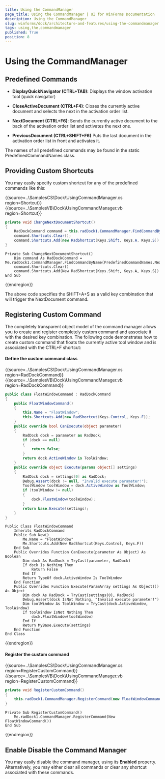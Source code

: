 ```yaml
---
title: Using the CommandManager
page_title: Using the CommandManager | UI for WinForms Documentation
description: Using the CommandManager
slug: winforms/dock/architecture-and-features/using-the-commandmanager
tags: using,the,commandmanager
published: True
position: 8
---
```


# Using the CommandManager
 
## Predefined Commands

* __DisplayQuickNavigator (CTRL+TAB)__: Displays the window activation tool (quick navigator)

* __CloseActiveDocument (CTRL+F4)__: Closes the currently active document and selects the next in the activation order list.

* __NextDocument (CTRL+F6)__: Sends the currently active document to the back of the activation order list and activates the next one.

* __PreviousDocument (CTRL+SHIFT+F6)__ Puts the last document in the activation order list in front and activates it.
 

The names of all predefined commands may be found in the static PredefinedCommandNames class.
 

## Providing Custom Shortcuts

You may easily specify custom shortcut for any of the predefined commands like this: 

{{source=..\SamplesCS\Dock\UsingCommandManager.cs region=Shortcut}} 
{{source=..\SamplesVB\Dock\UsingCommandManager.vb region=Shortcut}} 

````C#
private void ChangeNextDocumentShortcut()
{
    RadDockCommand command = this.radDock1.CommandManager.FindCommandByName(PredefinedCommandNames.NextDocument);
    command.Shortcuts.Clear();
    command.Shortcuts.Add(new RadShortcut(Keys.Shift, Keys.A, Keys.S));
}

````
````VB.NET
Private Sub ChangeNextDocumentShortcut()
    Dim command As RadDockCommand = Me.radDock1.CommandManager.FindCommandByName(PredefinedCommandNames.NextDocument)
    command.Shortcuts.Clear()
    command.Shortcuts.Add(New RadShortcut(Keys.Shift, Keys.A, Keys.S))
End Sub

````

{{endregion}}  

The above code specifies the SHIFT+A+S as a valid key combination that will trigger the NextDocument command.

## Registering Custom Command

The completely transparent object model of the command manager allows you to create and register completely custom command and associate it with the desired key combination. The following code demonstrates how to create custom command that floats the currently active tool window and is associated with the CTRL+F shortcut:

#### Define the custom command class 

{{source=..\SamplesCS\Dock\UsingCommandManager.cs region=RadDockCommand}} 
{{source=..\SamplesVB\Dock\UsingCommandManager.vb region=RadDockCommand}} 

````C#
public class FloatWindowCommand : RadDockCommand
{
    public FloatWindowCommand()
    {
        this.Name = "FloatWindow";
        this.Shortcuts.Add(new RadShortcut(Keys.Control, Keys.F));
    }
    public override bool CanExecute(object parameter)
    {
        RadDock dock = parameter as RadDock;
        if (dock == null)
        {
            return false;
        }
        return dock.ActiveWindow is ToolWindow;
    }
    public override object Execute(params object[] settings)
    {
        RadDock dock = settings[0] as RadDock;
        Debug.Assert(dock != null, "Invalid execute parameter!");
        ToolWindow toolWindow = dock.ActiveWindow as ToolWindow;
        if (toolWindow != null)
        {
            dock.FloatWindow(toolWindow);
        }
        return base.Execute(settings);
    }  
}

````
````VB.NET
Public Class FloatWindowCommand
    Inherits RadDockCommand
    Public Sub New()
        Me.Name = "FloatWindow"
        Me.Shortcuts.Add(New RadShortcut(Keys.Control, Keys.F))
    End Sub
    Public Overrides Function CanExecute(parameter As Object) As Boolean
        Dim dock As RadDock = TryCast(parameter, RadDock)
        If dock Is Nothing Then
            Return False
        End If
        Return TypeOf dock.ActiveWindow Is ToolWindow
    End Function
    Public Overrides Function Execute(ParamArray settings As Object()) As Object
        Dim dock As RadDock = TryCast(settings(0), RadDock)
        Debug.Assert(dock IsNot Nothing, "Invalid execute parameter!")
        Dim toolWindow As ToolWindow = TryCast(dock.ActiveWindow, ToolWindow)
        If toolWindow IsNot Nothing Then
            dock.FloatWindow(toolWindow)
        End If
        Return MyBase.Execute(settings)
    End Function
End Class

````

{{endregion}} 


#### Register the custom command 

{{source=..\SamplesCS\Dock\UsingCommandManager.cs region=RegisterCustomCommand}} 
{{source=..\SamplesVB\Dock\UsingCommandManager.vb region=RegisterCustomCommand}} 

````C#
private void RegisterCustomCommand()
{
    this.radDock1.CommandManager.RegisterCommand(new FloatWindowCommand());
}

````
````VB.NET
Private Sub RegisterCustomCommand()
    Me.radDock1.CommandManager.RegisterCommand(New FloatWindowCommand())
End Sub

````

{{endregion}} 
 
## Enable Disable the Command Manager
 

You may easily disable the command manager, using its __Enabled__ property. Alternatively, you may either clear all commands or clear any shortcut associated with these commands.
